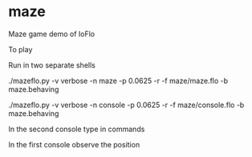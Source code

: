 maze
====

Maze game demo of IoFlo


To play

Run in two separate shells

./mazeflo.py -v verbose -n maze -p 0.0625 -r -f maze/maze.flo -b maze.behaving


./mazeflo.py -v verbose -n console -p 0.0625 -r -f maze/console.flo -b maze.behaving


In the second console type in commands

In the first console observe the position

